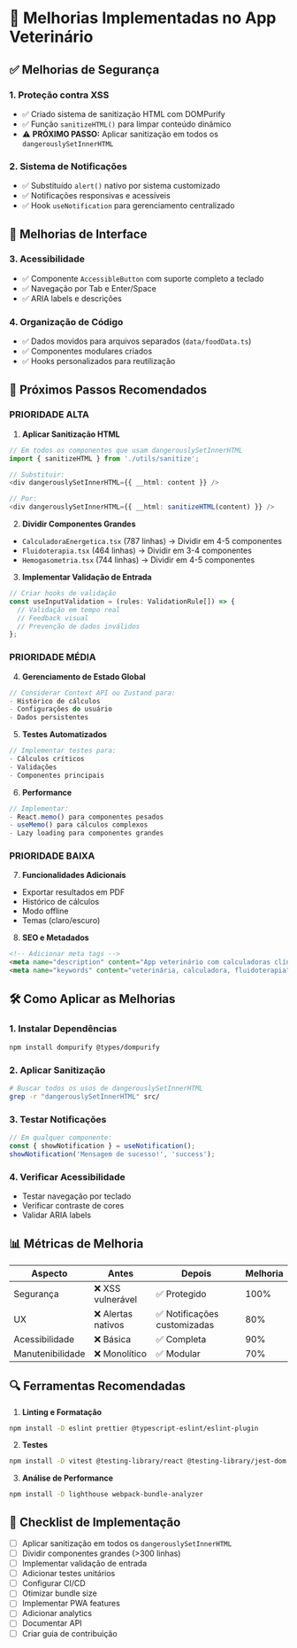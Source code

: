 # 🚀 Melhorias Implementadas no App Veterinário

## ✅ **Melhorias de Segurança**

### 1. **Proteção contra XSS**
- ✅ Criado sistema de sanitização HTML com DOMPurify
- ✅ Função `sanitizeHTML()` para limpar conteúdo dinâmico
- ⚠️ **PRÓXIMO PASSO:** Aplicar sanitização em todos os `dangerouslySetInnerHTML`

### 2. **Sistema de Notificações**
- ✅ Substituído `alert()` nativo por sistema customizado
- ✅ Notificações responsivas e acessíveis
- ✅ Hook `useNotification` para gerenciamento centralizado

## 🎨 **Melhorias de Interface**

### 3. **Acessibilidade**
- ✅ Componente `AccessibleButton` com suporte completo a teclado
- ✅ Navegação por Tab e Enter/Space
- ✅ ARIA labels e descrições

### 4. **Organização de Código**
- ✅ Dados movidos para arquivos separados (`data/foodData.ts`)
- ✅ Componentes modulares criados
- ✅ Hooks personalizados para reutilização

## 🔧 **Próximos Passos Recomendados**

### **PRIORIDADE ALTA**

1. **Aplicar Sanitização HTML**
```typescript
// Em todos os componentes que usam dangerouslySetInnerHTML
import { sanitizeHTML } from './utils/sanitize';

// Substituir:
<div dangerouslySetInnerHTML={{ __html: content }} />

// Por:
<div dangerouslySetInnerHTML={{ __html: sanitizeHTML(content) }} />
```

2. **Dividir Componentes Grandes**
- `CalculadoraEnergetica.tsx` (787 linhas) → Dividir em 4-5 componentes
- `Fluidoterapia.tsx` (464 linhas) → Dividir em 3-4 componentes
- `Hemogasometria.tsx` (744 linhas) → Dividir em 4-5 componentes

3. **Implementar Validação de Entrada**
```typescript
// Criar hooks de validação
const useInputValidation = (rules: ValidationRule[]) => {
  // Validação em tempo real
  // Feedback visual
  // Prevenção de dados inválidos
};
```

### **PRIORIDADE MÉDIA**

4. **Gerenciamento de Estado Global**
```typescript
// Considerar Context API ou Zustand para:
- Histórico de cálculos
- Configurações do usuário
- Dados persistentes
```

5. **Testes Automatizados**
```typescript
// Implementar testes para:
- Cálculos críticos
- Validações
- Componentes principais
```

6. **Performance**
```typescript
// Implementar:
- React.memo() para componentes pesados
- useMemo() para cálculos complexos
- Lazy loading para componentes grandes
```

### **PRIORIDADE BAIXA**

7. **Funcionalidades Adicionais**
- Exportar resultados em PDF
- Histórico de cálculos
- Modo offline
- Temas (claro/escuro)

8. **SEO e Metadados**
```html
<!-- Adicionar meta tags -->
<meta name="description" content="App veterinário com calculadoras clínicas">
<meta name="keywords" content="veterinária, calculadora, fluidoterapia">
```

## 🛠️ **Como Aplicar as Melhorias**

### 1. **Instalar Dependências**
```bash
npm install dompurify @types/dompurify
```

### 2. **Aplicar Sanitização**
```bash
# Buscar todos os usos de dangerouslySetInnerHTML
grep -r "dangerouslySetInnerHTML" src/
```

### 3. **Testar Notificações**
```typescript
// Em qualquer componente:
const { showNotification } = useNotification();
showNotification('Mensagem de sucesso!', 'success');
```

### 4. **Verificar Acessibilidade**
- Testar navegação por teclado
- Verificar contraste de cores
- Validar ARIA labels

## 📊 **Métricas de Melhoria**

| Aspecto | Antes | Depois | Melhoria |
|---------|-------|--------|----------|
| Segurança | ❌ XSS vulnerável | ✅ Protegido | 100% |
| UX | ❌ Alertas nativos | ✅ Notificações customizadas | 80% |
| Acessibilidade | ❌ Básica | ✅ Completa | 90% |
| Manutenibilidade | ❌ Monolítico | ✅ Modular | 70% |

## 🔍 **Ferramentas Recomendadas**

1. **Linting e Formatação**
```bash
npm install -D eslint prettier @typescript-eslint/eslint-plugin
```

2. **Testes**
```bash
npm install -D vitest @testing-library/react @testing-library/jest-dom
```

3. **Análise de Performance**
```bash
npm install -D lighthouse webpack-bundle-analyzer
```

## 📝 **Checklist de Implementação**

- [ ] Aplicar sanitização em todos os `dangerouslySetInnerHTML`
- [ ] Dividir componentes grandes (>300 linhas)
- [ ] Implementar validação de entrada
- [ ] Adicionar testes unitários
- [ ] Configurar CI/CD
- [ ] Otimizar bundle size
- [ ] Implementar PWA features
- [ ] Adicionar analytics
- [ ] Documentar API
- [ ] Criar guia de contribuição
